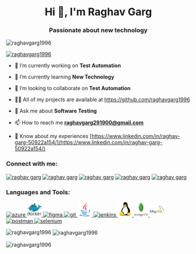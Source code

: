 <h1 align="center">Hi 👋, I'm Raghav Garg</h1>
<h3 align="center">Passionate about new technology</h3>

<p align="left"> <img src="https://komarev.com/ghpvc/?username=raghavgarg1996&label=Profile%20views&color=0e75b6&style=flat" alt="raghavgarg1996" /> </p>

<p align="left"> <a href="https://github.com/ryo-ma/github-profile-trophy"><img src="https://github-profile-trophy.vercel.app/?username=raghavgarg1996" alt="raghavgarg1996" /></a> </p>

- 🔭 I’m currently working on **Test Automation**

- 🌱 I’m currently learning **New Technology**

- 👯 I’m looking to collaborate on **Test Automation**

- 👨‍💻 All of my projects are available at https://github.com/raghavgarg1996

- 💬 Ask me about **Software Testing**

- 📫 How to reach me **raghavgarg291900@gmail.com**

- 📄 Know about my experiences [https://www.linkedin.com/in/raghav-garg-50922a154/](https://www.linkedin.com/in/raghav-garg-50922a154/)

<h3 align="left">Connect with me:</h3>
<p align="left">
<a href="https://linkedin.com/in/raghav-garg-50922a154/" target="blank"><img align="center" src="https://raw.githubusercontent.com/rahuldkjain/github-profile-readme-generator/master/src/images/icons/Social/linked-in-alt.svg" alt="raghav garg" height="30" width="40" /></a>
<a href="https://www.codechef.com/users/garg_raghav" target="blank"><img align="center" src="https://cdn.jsdelivr.net/npm/simple-icons@3.1.0/icons/codechef.svg" alt="raghav garg" height="30" width="40" /></a>
<a href="https://www.hackerrank.com/raghavgarg291900" target="blank"><img align="center" src="https://raw.githubusercontent.com/rahuldkjain/github-profile-readme-generator/master/src/images/icons/Social/hackerrank.svg" alt="raghav garg" height="30" width="40" /></a>
<a href="https://www.leetcode.com/raghavgarg291900/" target="blank"><img align="center" src="https://raw.githubusercontent.com/rahuldkjain/github-profile-readme-generator/master/src/images/icons/Social/leet-code.svg" alt="raghav garg" height="30" width="40" /></a>
<a href="https://auth.geeksforgeeks.org/user/raghavgarg291900/practice" target="blank"><img align="center" src="https://raw.githubusercontent.com/rahuldkjain/github-profile-readme-generator/master/src/images/icons/Social/geeks-for-geeks.svg" alt="raghav garg" height="30" width="40" /></a>
</p>

<h3 align="left">Languages and Tools:</h3>
<p align="left"> <a href="https://azure.microsoft.com/en-in/" target="_blank" rel="noreferrer"> <img src="https://www.vectorlogo.zone/logos/microsoft_azure/microsoft_azure-icon.svg" alt="azure" width="40" height="40"/> </a> <a href="https://www.docker.com/" target="_blank" rel="noreferrer"> <img src="https://raw.githubusercontent.com/devicons/devicon/master/icons/docker/docker-original-wordmark.svg" alt="docker" width="40" height="40"/> </a> <a href="https://www.figma.com/" target="_blank" rel="noreferrer"> <img src="https://www.vectorlogo.zone/logos/figma/figma-icon.svg" alt="figma" width="40" height="40"/> </a> <a href="https://git-scm.com/" target="_blank" rel="noreferrer"> <img src="https://www.vectorlogo.zone/logos/git-scm/git-scm-icon.svg" alt="git" width="40" height="40"/> </a> <a href="https://www.java.com" target="_blank" rel="noreferrer"> <img src="https://raw.githubusercontent.com/devicons/devicon/master/icons/java/java-original.svg" alt="java" width="40" height="40"/> </a> <a href="https://www.jenkins.io" target="_blank" rel="noreferrer"> <img src="https://www.vectorlogo.zone/logos/jenkins/jenkins-icon.svg" alt="jenkins" width="40" height="40"/> </a> <a href="https://www.linux.org/" target="_blank" rel="noreferrer"> <img src="https://raw.githubusercontent.com/devicons/devicon/master/icons/linux/linux-original.svg" alt="linux" width="40" height="40"/> </a> <a href="https://www.mongodb.com/" target="_blank" rel="noreferrer"> <img src="https://raw.githubusercontent.com/devicons/devicon/master/icons/mongodb/mongodb-original-wordmark.svg" alt="mongodb" width="40" height="40"/> </a> <a href="https://www.mysql.com/" target="_blank" rel="noreferrer"> <img src="https://raw.githubusercontent.com/devicons/devicon/master/icons/mysql/mysql-original-wordmark.svg" alt="mysql" width="40" height="40"/> </a> <a href="https://postman.com" target="_blank" rel="noreferrer"> <img src="https://www.vectorlogo.zone/logos/getpostman/getpostman-icon.svg" alt="postman" width="40" height="40"/> </a> <a href="https://www.selenium.dev" target="_blank" rel="noreferrer"> <img src="https://raw.githubusercontent.com/detain/svg-logos/780f25886640cef088af994181646db2f6b1a3f8/svg/selenium-logo.svg" alt="selenium" width="40" height="40"/> </a> </p>

<p><img align="left" src="https://github-readme-stats.vercel.app/api/top-langs?username=raghavgarg1996&show_icons=true&locale=en&layout=compact" alt="raghavgarg1996" /></p>

<p>&nbsp;<img align="center" src="https://github-readme-stats.vercel.app/api?username=raghavgarg1996&show_icons=true&locale=en" alt="raghavgarg1996" /></p>

<p><img align="center" src="https://github-readme-streak-stats.herokuapp.com/?user=raghavgarg1996&" alt="raghavgarg1996" /></p>
